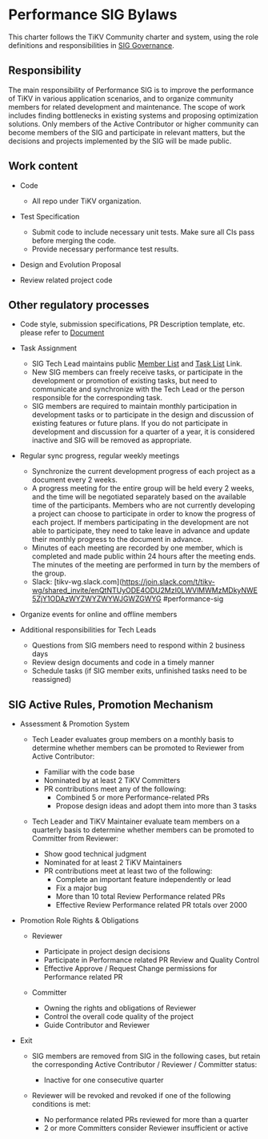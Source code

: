 # Performance SIG Bylaws

This charter follows the TiKV Community charter and system, using the role definitions and responsibilities in [SIG Governance](/GOVERNANCE.md).

## Responsibility

The main responsibility of Performance SIG is to improve the performance of TiKV in various application scenarios, and to organize community members for related development and maintenance. The scope of work includes finding bottlenecks in existing systems and proposing optimization solutions. Only members of the Active Contributor or higher community can become members of the SIG and participate in relevant matters, but the decisions and projects implemented by the SIG will be made public.

## Work content

- Code
  - All repo under TiKV organization.

- Test Specification
  - Submit code to include necessary unit tests. Make sure all CIs pass before merging the code.
  - Provide necessary performance test results.

- Design and Evolution Proposal
- Review related project code

## Other regulatory processes

- Code style, submission specifications, PR Description template, etc. please refer to [Document](https://github.com/tikv/tikv/blob/master/CONTRIBUTING.md)
- Task Assignment
  - SIG Tech Lead maintains public [Member List](./membership.md) and [Task List](https://github.com/tikv/tikv/projects/26) Link.
  - New SIG members can freely receive tasks, or participate in the development or promotion of existing tasks, but need to communicate and synchronize with the Tech Lead or the person responsible for the corresponding task.
  - SIG members are required to maintain monthly participation in development tasks or to participate in the design and discussion of existing features or future plans. If you do not participate in development and discussion for a quarter of a year, it is considered inactive and SIG will be removed as appropriate.

- Regular sync progress, regular weekly meetings
  - Synchronize the current development progress of each project as a document every 2 weeks.
  - A progress meeting for the entire group will be held every 2 weeks, and the time will be negotiated separately based on the available time of the participants. Members who are not currently developing a project can choose to participate in order to know the progress of each project. If members participating in the development are not able to participate, they need to take leave in advance and update their monthly progress to the document in advance.
  - Minutes of each meeting are recorded by one member, which is completed and made public within 24 hours after the meeting ends. The minutes of the meeting are performed in turn by the members of the group.
  - Slack: [tikv-wg.slack.com](https://join.slack.com/t/tikv-wg/shared_invite/enQtNTUyODE4ODU2MzI0LWVlMWMzMDkyNWE5ZjY1ODAzWYZWYZWYWJGWZGWYG #performance-sig

- Organize events for online and offline members
- Additional responsibilities for Tech Leads
  - Questions from SIG members need to respond within 2 business days
  - Review design documents and code in a timely manner
  - Schedule tasks (if SIG member exits, unfinished tasks need to be reassigned)

## SIG Active Rules, Promotion Mechanism

- Assessment & Promotion System
  - Tech Leader evaluates group members on a monthly basis to determine whether members can be promoted to Reviewer from Active Contributor:
    - Familiar with the code base
    - Nominated by at least 2 TiKV Committers
    - PR contributions meet any of the following:
      - Combined 5 or more Performance-related PRs
      - Propose design ideas and adopt them into more than 3 tasks

  - Tech Leader and TiKV Maintainer evaluate team members on a quarterly basis to determine whether members can be promoted to Committer from Reviewer:
    - Show good technical judgment
    - Nominated for at least 2 TiKV Maintainers
    - PR contributions meet at least two of the following:
      - Complete an important feature independently or lead
      - Fix a major bug
      - More than 10 total Review Performance related PRs
      - Effective Review Performance related PR totals over 2000

- Promotion Role Rights & Obligations
  - Reviewer
    - Participate in project design decisions
    - Participate in Performance related PR Review and Quality Control
    - Effective Approve / Request Change permissions for Performance related PR

  - Committer
    - Owning the rights and obligations of Reviewer
    - Control the overall code quality of the project
    - Guide Contributor and Reviewer

- Exit
  - SIG members are removed from SIG in the following cases, but retain the corresponding Active Contributor / Reviewer / Committer status:
    - Inactive for one consecutive quarter

  - Reviewer will be revoked and revoked if one of the following conditions is met:
    - No performance related PRs reviewed for more than a quarter
    - 2 or more Committers consider Reviewer insufficient or active